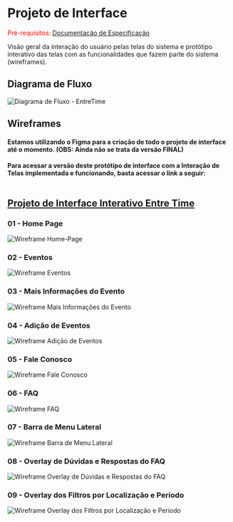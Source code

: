 
# Projeto de Interface

<span style="color:red">Pré-requisitos: <a href="2-Especificação do Projeto.md"> Documentação de Especificação</a></span>

Visão geral da interação do usuário pelas telas do sistema e protótipo interativo das telas com as funcionalidades que fazem parte do sistema (wireframes).

## Diagrama de Fluxo

![Diagrama de Fluxo - EntreTime](https://github.com/ICEI-PUC-Minas-PMV-ADS/pmv-ads-2023-2-e3-proj-mov-t1-entre-time/assets/112659128/51e099d7-74c5-49b6-8a46-4e87022cdb25)

## Wireframes
#### Estamos utilizando o Figma para a criação de todo o projeto de interface até o momento. (OBS: Ainda não se trata da versão FINAL)</br>
#### Para acessar a versão deste protótipo de interface com a Interação de Telas implementada e funcionando, basta acessar o link a seguir: </br></br> <a href="https://www.figma.com/proto/YgcLMeRdBzlQvWTvhpO6Nw/Protótipo-(Entre-Time)?type=design&node-id=9-26&t=m9LRIiROAHhqwA8b-0&scaling=min-zoom&page-id=0%3A1&starting-point-node-id=9%3A26"><h2>Projeto de Interface Interativo Entre Time</h2></a>


### 01 - Home Page
![Wireframe Home-Page](https://github.com/ICEI-PUC-Minas-PMV-ADS/pmv-ads-2023-2-e3-proj-mov-t1-entre-time/blob/495f8702de9ec9b2362d3e6cc1301ca33d358ba2/docs/img/Home_Page%20-%20Wireframes.JPG)

### 02 - Eventos
![Wireframe Eventos](https://github.com/ICEI-PUC-Minas-PMV-ADS/pmv-ads-2023-2-e3-proj-mov-t1-entre-time/blob/495f8702de9ec9b2362d3e6cc1301ca33d358ba2/docs/img/Eventos%20-%20Wireframes.JPG)

### 03 - Mais Informações do Evento
![Wireframe Mais Informações do Evento](https://github.com/ICEI-PUC-Minas-PMV-ADS/pmv-ads-2023-2-e3-proj-mov-t1-entre-time/blob/495f8702de9ec9b2362d3e6cc1301ca33d358ba2/docs/img/Mais%20informa%C3%A7%C3%B5es%20do%20Evento%20-%20Wireframes.JPG)

### 04 - Adição de Eventos
![Wireframe Adição de Eventos](https://github.com/ICEI-PUC-Minas-PMV-ADS/pmv-ads-2023-2-e3-proj-mov-t1-entre-time/blob/495f8702de9ec9b2362d3e6cc1301ca33d358ba2/docs/img/Adi%C3%A7%C3%A3o%20de%20Eventos%20-%20Wireframes.JPG)

### 05 - Fale Conosco
![Wireframe Fale Conosco](https://github.com/ICEI-PUC-Minas-PMV-ADS/pmv-ads-2023-2-e3-proj-mov-t1-entre-time/blob/495f8702de9ec9b2362d3e6cc1301ca33d358ba2/docs/img/Fale%20Conosco%20-%20Wireframes.JPG)

### 06 - FAQ
![Wireframe FAQ](https://github.com/ICEI-PUC-Minas-PMV-ADS/pmv-ads-2023-2-e3-proj-mov-t1-entre-time/blob/495f8702de9ec9b2362d3e6cc1301ca33d358ba2/docs/img/FAQ%20-%20Wireframes.JPG)</br>

### 07 - Barra de Menu Lateral
![Wireframe Barra de Menu Lateral](https://github.com/ICEI-PUC-Minas-PMV-ADS/pmv-ads-2023-2-e3-proj-mov-t1-entre-time/blob/495f8702de9ec9b2362d3e6cc1301ca33d358ba2/docs/img/Barra%20de%20Menu%20Lateral%20-%20Wireframes.JPG)

### 08 - Overlay de Dúvidas e Respostas do FAQ
![Wireframe Overlay de Dúvidas e Respostas do FAQ](https://github.com/ICEI-PUC-Minas-PMV-ADS/pmv-ads-2023-2-e3-proj-mov-t1-entre-time/blob/495f8702de9ec9b2362d3e6cc1301ca33d358ba2/docs/img/Overlay%20de%20D%C3%BAvidas%20e%20Respostas%20do%20FAQ%20-%20Wireframes.JPG)

### 09 - Overlay dos Filtros por Localização e Período
![Wireframe Overlay dos Filtros por Localização e Período](https://github.com/ICEI-PUC-Minas-PMV-ADS/pmv-ads-2023-2-e3-proj-mov-t1-entre-time/blob/495f8702de9ec9b2362d3e6cc1301ca33d358ba2/docs/img/Overlay%20dos%20Filtros%20por%20Localiza%C3%A7%C3%A3o%20e%20Per%C3%ADodo%20-%20Wireframes.JPG)


